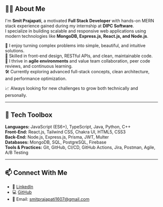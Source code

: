 ## 👨‍💻 About Me

I'm **Smit Prajapati**, a motivated **Full Stack Developer** with hands-on MERN stack experience gained during my internship at **DIPC Software**.  
I specialize in building scalable and responsive web applications using modern technologies like **MongoDB, Express.js, React.js, and Node.js**.  

🚀 I enjoy turning complex problems into simple, beautiful, and intuitive solutions.  
🧠 Skilled in front-end design, RESTful APIs, and clean, maintainable code.  
🤝 I thrive in **agile environments** and value team collaboration, peer code reviews, and continuous learning.  
🛠 Currently exploring advanced full-stack concepts, clean architecture, and performance optimization.  

📈 Always looking for new challenges to grow both technically and personally.

---

## 🧰 Tech Toolbox

**Languages:** JavaScript (ES6+), TypeScript, Java, Python, C++  
**Front-End:** React.js, Tailwind CSS, Chakra UI, HTML5, CSS3  
**Back-End:** Node.js, Express.js, Prisma, JWT, Multer  
**Databases:** MongoDB, SQL, PostgreSQL, Firebase  
**Tools & Practices:** Git, GitHub, CI/CD, GitHub Actions, Jira, Postman, Agile, A/B Testing

---

## 📫 Connect With Me

- 💼  [LinkedIn]([https://www.linkedin.com/in/smit1607/](https://www.linkedin.com/in/smitprajapati1607/))  
- 💻 [GitHub](https://github.com/smit1607)  
- 📧 Email: smitprajapati1607@gmail.com  
